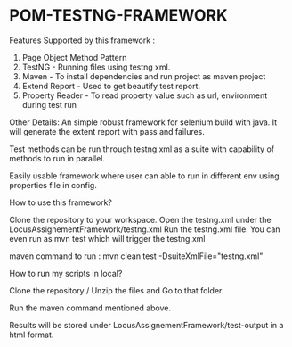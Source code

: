 # POM-TESTNG-FRAMEWORK

Features Supported by this framework :
  1. Page Object Method Pattern
  2. TestNG - Running files using testng xml.
  3. Maven - To install dependencies and run project as maven project
  4. Extend Report - Used to get beautify test report.
  5. Property Reader - To read property value such as url, environment during test run
  
  
Other Details: An simple robust framework for selenium build with java. It will generate the extent report with pass and failures.

Test methods can be run through testng xml as a suite with capability of methods to run in parallel.

Easily usable framework where user can able to run in different env using properties file in config.

How to use this framework?

Clone the repository to your workspace.
Open the testng.xml under the LocusAssignementFramework/testng.xml
Run the testng.xml file. You can even run as mvn test which will trigger the testng.xml

maven command to run : mvn clean test -DsuiteXmlFile="testng.xml"


How to run my scripts in local?

Clone the repository / Unzip the files and Go to that folder.

Run the maven command mentioned above.

Results will be stored under LocusAssignementFramework/test-output in a html format.
  
